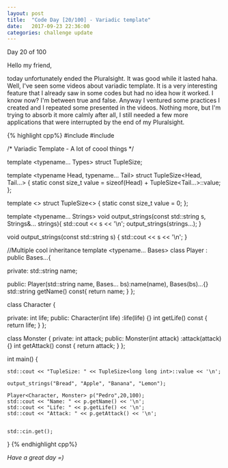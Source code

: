 ```yaml
---
layout: post
title:  "Code Day [20/100] - Variadic template"
date:   2017-09-23 22:36:00
categories: challenge update
---
```


Day 20 of 100

Hello my friend,

today unfortunately ended the Pluralsight. It was good while it lasted haha. Well, I've seen some videos about variadic template. It is a very interesting feature that I already saw in some codes but had no idea how it worked. I know now? I'm between true and false. Anyway I ventured some practices I created and I repeated some presented in the videos. Nothing more, but I'm trying to absorb it more calmly after all, I still needed a few more applications that were interrupted by the end of my Pluralsight.

{% highlight cpp%}
#include <iostream>
#include <string>

/*
	Variadic Template - A lot of coool things
*/

template <typename... Types>
struct TupleSize;

template <typename Head, typename... Tail>
struct TupleSize<Head, Tail...>
{
	static const size_t value = sizeof(Head) + TupleSize<Tail...>::value;
};

template <> struct TupleSize<>
{
	static const size_t value = 0;
};

template <typename... Strings>
void output_strings(const std::string s, Strings&... strings){
	std::cout << s << '\n';
	output_strings(strings...);
}

void output_strings(const std::string s) {
	std::cout << s << '\n';
}

//Multiple cool inheritance
template <typename... Bases>
class Player : public Bases...{

private:
	std::string name;

public:
	Player(std::string name, Bases... bs):name(name), Bases(bs)...{}
	std::string getName() const{ return name; }
};

class Character {

private:
	int life;
public:
	Character(int life) :life(life) {}
	int getLife() const { return life; }
};

class Monster {
private:
	int attack;
public:
	Monster(int attack) :attack(attack) {}
	int getAttack() const { return attack; }
};


int main() {

	std::cout << "TupleSize: " << TupleSize<long long int>::value << '\n';

	output_strings("Bread", "Apple", "Banana", "Lemon");

	Player<Character, Monster> p("Pedro",20,100);
	std::cout << "Name: " << p.getName() << '\n';
	std::cout << "Life: " << p.getLife() << '\n';
	std::cout << "Attack: " << p.getAttack() << '\n';


	std::cin.get();
}
{% endhighlight cpp%}

_Have a great day =)_